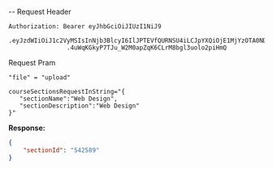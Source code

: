 
--
Request Header
```
Authorization: Bearer eyJhbGciOiJIUzI1NiJ9
                .eyJzdWIiOiJ1c2VyMSIsInNjb3BlcyI6IlJPTEVfQURNSU4iLCJpYXQiOjE1MjYzOTA0NDMsImV4cCI6MTUyNjQwODQ0M30
                .4uWqKGkyP7TJu_W2M0apZqK6CLrM8bgl3uolo2piHmQ
```
Request Pram
```
"file" = "upload"

courseSectionsRequestInString="{
   "sectionName":"Web Design",
   "sectionDescription":"Web Design"
}"
```
**Response:** <br>
```json
{
    "sectionId": "542589"
}

```
